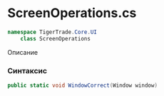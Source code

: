 
# ScreenOperations.cs
```csharp
namespace TigerTrade.Core.UI  
    class ScreenOperations
```

Описание

### Синтаксис
```csharp
public static void WindowCorrect(Window window)
```
